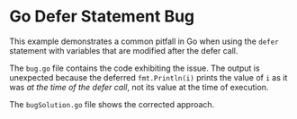 # Go Defer Statement Bug

This example demonstrates a common pitfall in Go when using the `defer` statement with variables that are modified after the defer call.

The `bug.go` file contains the code exhibiting the issue. The output is unexpected because the deferred `fmt.Println(i)` prints the value of `i` as it was *at the time of the defer call*, not its value at the time of execution. 

The `bugSolution.go` file shows the corrected approach.